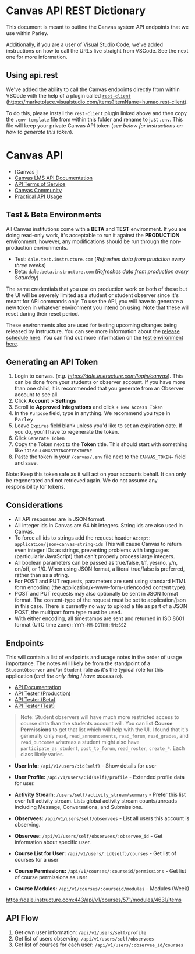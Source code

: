 <!-- markdownlint-disable MD022 -->
# Canvas API REST Dictionary
This document is meant to outline the Canvas system API endpoints that we use within Parley.

Additionally, if you are a user of Visual Studio Code, we've added instructions on how to call the URLs live straight from VSCode. See the next one for more information.

## Using api.rest
We've added the ability to call the Canvas endpoints directly from within VSCode with the help of a plugin called [`rest-client`](https://marketplace.visualstudio.com/items?itemName=humao.rest-client) (https://marketplace.visualstudio.com/items?itemName=humao.rest-client).

To do this, please install the `rest-client` plugin linked above and then copy the `.env-template` file from within this folder and rename to just `.env`. This file will keep your private Canvas API token (*see below for instructions on how to generate this token*).

# Canvas API

* [Canvas ]
* [Canvas LMS API Documentation](https://canvas.instructure.com/doc/api/)
* [API Terms of Service](https://www.canvaslms.com/policies/api-policy)
* [Canvas Community](https://community.canvaslms.com/t5/Change-Log/tkb-p/changelog)
* [Practical API Usage](https://community.canvaslms.com/t5/Developers-Group/Canvas-APIs-Getting-started-the-practical-ins-and-outs-gotchas/ba-p/263685)


## Test & Beta Environments
All Canvas institutions come with a **BETA** and **TEST** environment. If you are doing read-only work, it's acceptable to run it against the **PRODUCTION** environment, however, any modifications should be run through the non-production environments.

* Test: `dale.test.instructure.com` (*Refreshes data from prudction every three weeks*)
* Beta: `dale.beta.instructure.com` (*Refreshes data from production every Saturday*)

The same credentials that you use on production work on both of these but the UI will be severely limited as a student or student observer since it's meant for API commands only. To use the API, you will have to generate a new token in whatever environment you intend on using. Note that these will reset during their reset period.

These environments also are used for testing upcoming changes being released by Instructure. You can see more information about the [release schedule here](https://community.canvaslms.com/t5/Releases/What-is-the-Canvas-release-schedule-for-beta-production-and-test/ta-p/242411). You can find out more information on the [test environment here](https://community.canvaslms.com/t5/Releases/What-is-the-Canvas-test-environment/ta-p/262267).

## Generating an API Token

1. Login to canvas. (*e.g. https://dale.instructure.com/login/canvas*). This can be done from your students or observer account. If you have more than one child, it is recommended that you generate from an Observer account to see all.
1. Click **Account** > **Settings**
1. Scroll to **Approved Integrations** and click `+ New Access Token`
1. In the `Purpose` field, type in anything. We recommend you type in <kbd>Parley</kbd>
1. Leave `Expires` field blank unless you'd like to set an expiration date. If you do, you'll have to regenerate the token.
1. Click `Generate Token`
1. Copy the Token next to the **Token** title. This should start with something like `17160~LONGSTRINGOFTEXTHERE`
1. Paste the token in your `/canvas/.env` file next to the `CANVAS_TOKEN=` field and save.

Note: Keep this token safe as it will act on your accounts behalf. It can only be regenerated and not retrieved again. We do not assume any responsibility for tokens.



## Considerations

* All API responses are in JSON format.
* All integer ids in Canvas are 64 bit integers. String ids are also used in Canvas.
* To force all ids to strings add the request header `Accept: application/json+canvas-string-ids` This will cause Canvas to return even integer IDs as strings, preventing problems with languages (particularly JavaScript) that can't properly process large integers.
* All boolean parameters can be passed as true/false, t/f, yes/no, y/n, on/off, or 1/0. When using JSON format, a literal true/false is preferred, rather than as a string.
* For POST and PUT requests, parameters are sent using standard HTML form encoding (the application/x-www-form-urlencoded content type).
* POST and PUT requests may also optionally be sent in JSON format format. The content-type of the request must be set to application/json in this case. There is currently no way to upload a file as part of a JSON POST, the multipart form type must be used.
* With either encoding, all timestamps are sent and returned in ISO 8601 format (UTC time zone): `YYYY-MM-DDTHH:MM:SSZ`

## Endpoints
This will contain a list of endpoints and usage notes in the order of usage importance. The notes will likely be from the standpoint of a `StudentObserver` and/or `Student` role as it's the typical role for this application (*and the only thing I have access to*).

* [API Documentation](https://canvas.instructure.com/doc/api)
* [API Tester (Production)](https://dale.instructure.com/doc/api/live)
* [API Tester (Beta)](https://dale.beta.instructure.com/doc/api/live)
* [API Tester (Test)](https://dale.test.instructure.com/doc/api/live)


> Note: Student observers will have much more restricted access to course data than the students account will. You can list **Course Permissions** to get that list which will help with the UI. I found that it's generally only `read`, `read_announcements`, `read_forum`, `read_grades`, and `read_outcomes` whereas a student might also have `participate_as_student`, `post_to_forum`, `read_roster`, `create_*`. Each class likely varies.

* **User Info:** `/api/v1/users/:id(self)` - Show details for user
* **User Profile:** `/api/v1/users/:id(self)/profile` - Extended profile data for user.
* **Activity Stream:** `/users/self/activity_stream/summary` - Prefer this list over full activity stream. Lists global activity stream counts/unreads including Message, Conversations, and Submissions.
* **Observees:** `/api/v1/users/self/observees` - List all users this account is observing.
* **Observee:** `/api/v1/users/self/observees/:observee_id` - Get information about specific user.
* **Course List for User:** `/api/v1/users/:id(self)/courses` - Get list of courses for a user
* **Course Permissions:** `/api/v1/courses/:courseid/permissions` - Get list of course permissions as user

* **Course Modules:** `/api/v1/courses/:courseid/modules` - Modules (Week)

https://dale.instructure.com:443/api/v1/courses/571/modules/4631/items



## API Flow

1. Get own user information: `/api/v1/users/self/profile`
1. Get list of users observing: `/api/v1/users/self/observees`
1. Get list of courses for each user: `/api/v1/users/:observee_id/courses`